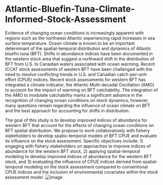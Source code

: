 # Atlantic-Bluefin-Tuna-Climate-Informed-Stock-Assessment
Evidence of changing ocean conditions is increasingly apparent with regions such as the northwest Atlantic experiencing rapid increases in sea surface temperature. Ocean climate is known to be an important determinant of the spatial-temporal distribution and dynamics of Atlantic bluefin tuna (BFT). Shifts in abundance indices have been documented in the western stock area that suggest a northward shift in the distribution of BFT from U.S. to Canadian waters associated with ocean warming. Recent ICCAT stock assessments of western BFT have been challenged with the need to resolve conflicting trends in U.S. and Canadian catch-per-unit-effort (CPUE) indices. Recent stock assessments for western BFT has integrated a climate indicator, the Atlantic Multi-decadal Oscillation (AMO) to account for the impact of warming on BFT catchability. The integration of the AMO to modulate catchability marks a significant advance in the recognition of changing ocean conditions on stock dynamics; however, many questions remain regarding the influence of ocean climate on BFT and the best approach for accounting for shifts in distribution.

The goal of this study is to develop improved indices of abundance for western BFT that account for the effects of changing ocean conditions on BFT spatial distribution. We propose to work collaboratively with fishery stakeholders to develop spatio-temporal models of BFT CPUE and evaluate its influence on the stock assessment. Specific objectives include: 1) engaging with fishery stakeholders on approaches to improve indices of abundance for the western BFT stock, 2) applying spatial-temporal modeling to develop improved indices of abundance for the western BFT stock, and 3) evaluating the influence of CPUE indices derived from spatial-temporal modeling on the stock assessment compared to conventional CPUE indices and the inclusion of environmental covariates within the stock assessment model. 
![image](https://user-images.githubusercontent.com/12434114/227820248-f03e34c5-04c2-4eb1-8851-f468f2312d81.png)
